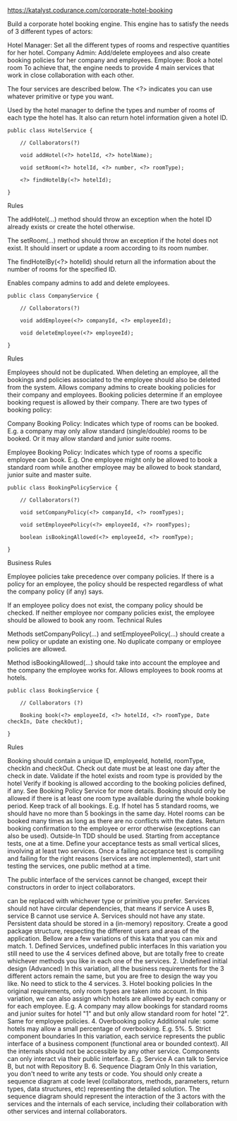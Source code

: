 https://katalyst.codurance.com/corporate-hotel-booking


Build a corporate hotel booking engine. This engine has to satisfy the needs of 3 different types of actors:

Hotel Manager: Set all the different types of rooms and respective quantities for her hotel.
Company Admin: Add/delete employees and also create booking policies for her company and employees.
Employee: Book a hotel room
To achieve that, the engine needs to provide 4 main services that work in close collaboration with each other.

The four services are described below. The <?> indicates you can use whatever primitive or type you want.

Used by the hotel manager to define the types and number of rooms of each type the hotel has. It also can return hotel information given a hotel ID.

    public class HotelService {
    
        // Collaborators(?)
    
        void addHotel(<?> hotelId, <?> hotelName);
    
        void setRoom(<?> hotelId, <?> number, <?> roomType);
            
        <?> findHotelBy(<?> hotelId); 
    
    }
Rules

The addHotel(...) method should throw an exception when the hotel ID already exists or create the hotel otherwise.

The setRoom(...) method should throw an exception if the hotel does not exist. It should insert or update a room according to its room number.

The findHotelBy(<?> hotelId) should return all the information about the number of rooms for the specified ID.

Enables company admins to add and delete employees.

    public class CompanyService {
                
        // Collaborators(?)
    
        void addEmployee(<?> companyId, <?> employeeId);
        
        void deleteEmployee(<?> employeeId);
    
    }
Rules

Employees should not be duplicated.
When deleting an employee, all the bookings and policies associated to the employee should also be deleted from the system.
Allows company admins to create booking policies for their company and employees. Booking policies determine if an employee booking request is allowed by their company. There are two types of booking policy:

Company Booking Policy: Indicates which type of rooms can be booked. E.g. a company may only allow standard (single/double) rooms
to be booked. Or it may allow standard and junior suite rooms.

Employee Booking Policy: Indicates which type of rooms a specific employee can book. E.g. One employee might only be
allowed to book a standard room while another employee may be allowed to book standard, junior suite and master suite.

    public class BookingPolicyService {
    
        // Collaborators(?)
    
        void setCompanyPolicy(<?> companyId, <?> roomTypes);
        
        void setEmployeePolicy(<?> employeeId, <?> roomTypes);
        
        boolean isBookingAllowed(<?> employeeId, <?> roomType);
    
    }
Business Rules

Employee policies take precedence over company policies. If there is a policy for an employee, the policy should be respected
regardless of what the company policy (if any) says.

If an employee policy does not exist, the company policy should be checked.
If neither employee nor company policies exist, the employee should be allowed to book any room.
Technical Rules

Methods setCompanyPolicy(...) and setEmployeePolicy(...) should create a new policy or update an existing
one. No duplicate company or employee policies are allowed.

Method isBookingAllowed(...) should take into account the employee and the company the employee works for.
Allows employees to book rooms at hotels.

    public class BookingService {
    
        // Collaborators (?)
        
        Booking book(<?> employeeId, <?> hotelId, <?> roomType, Date checkIn, Date checkOut);
    
    }
Rules

Booking should contain a unique ID, employeeId, hotelId, roomType, checkIn and checkOut.
Check out date must be at least one day after the check in date.
Validate if the hotel exists and room type is provided by the hotel
Verify if booking is allowed according to the booking policies defined, if any. See Booking Policy Service for more details.
Booking should only be allowed if there is at least one room type available during the whole booking period.
Keep track of all bookings. E.g. If hotel has 5 standard rooms, we should have no more than 5 bookings in the same day.
Hotel rooms can be booked many times as long as there are no conflicts with the dates.
Return booking confirmation to the employee or error otherwise (exceptions can also be used).
Outside-In TDD should be used.
Starting from acceptance tests, one at a time.
Define your acceptance tests as small vertical slices, involving at least two services.
Once a failing acceptance test is compiling and failing for the right reasons (services are not implemented), start
unit testing the services, one public method at a time.

The public interface of the services cannot be changed, except their constructors in order to inject collaborators.
<?> can be replaced with whichever type or primitive you prefer.
Services should not have circular dependencies, that means if service A uses B, service B cannot use service A.
Services should not have any state.
Persistent data should be stored in a (in-memory) repository.
Create a good package structure, respecting the different users and areas of the application.
Bellow are a few variations of this kata that you can mix and match.

1. Defined Services, undefined public interfaces

In this variation you still need to use the 4 services defined above, but are totally free to create whichever methods you like in each one of the services.

2. Undefined initial design (Advanced)

In this variation, all the business requirements for the 3 different actors remain the same, but you are free to design the way you like. No need to stick to the 4 services.

3. Hotel booking policies

In the original requirements, only room types are taken into account. In this variation, we can also assign which hotels are allowed by each company or for each employee. E.g. A company may allow bookings for standard rooms and junior suites for hotel "1" and but only allow standard room for hotel "2". Same for employee policies.

4. Overbooking policy

Additional rule: some hotels may allow a small percentage of overbooking. E.g. 5%.

5. Strict component boundaries

In this variation, each service represents the public interface of a business component (functional area or bounded context). All the internals should not be accessible by any other service. Components can only interact via their public interface. E.g. Service A can talk to Service B, but not with Repository B.

6. Sequence Diagram Only

In this variation, you don't need to write any tests or code. You should only create a sequence diagram at code level (collaborators, methods, parameters, return types, data structures, etc) representing the detailed solution. The sequence diagram should represent the interaction of the 3 actors with the services and the internals of each service, including their collaboration with other services and internal collaborators.